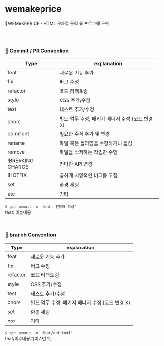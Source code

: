 # wemakeprice
📌WEMAKEPRICE - HTML 문자열 출력 웹 프로그램 구현

<br>
<br>

### 📍 Commit / PR Convention

|Type|explanation|
|---|-----|
|feat|새로운 기능 추가|
|fix|버그 수정|
|refactor|코드 리팩토링|
|style|CSS 추가/수정|
|test|테스트 추가/수정|
|chore|빌드 업무 수정, 패키지 매니저 수정 (코드 변경 X)|
|comment|필요한 주석 추가 및 변경|
|rename|파일 혹은 폴더명을 수정하거나 옮김|
|remove|파일을 삭제하는 작업만 수행|
|!BREAKING CHANGE|커다란 API 변경|
|!HOTFIX|급하게 치명적인 버그를 고침|
|set|환경 세팅|
|etc|기타|


`$ git commit -m 'feat: 엔티티 작성'` <br> 
 feat: 이슈내용


<br>

### 📍 branch Convention

|Type|explanation|
|---|-----|
|feat|새로운 기능 추가|
|fix|버그 수정|
|refactor|코드 리팩토링|
|style|CSS 추가/수정|
|test|테스트 추가/수정|
|chore|빌드 업무 수정, 패키지 매니저 수정 (코드 변경 X)|
|set|환경 세팅|
|etc|기타|


`$ git commit -m 'feat/entity#1'` <br> 
 feat/이슈내용#[이슈번호]

<br> 
